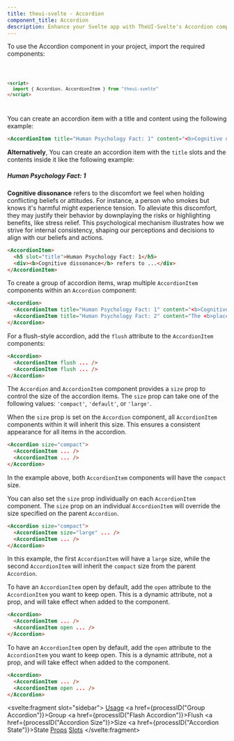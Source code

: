```yaml
---
title: theui-svelte - Accordion
component_title: Accordion
description: Enhance your Svelte app with TheUI-Svelte's Accordion component. Easily create collapsible sections to streamline your content presentation.
---
```


<script lang="ts">
  import type { PageData } from "./$types";
  import DocContainer from "$lib/ui/doc/Container.svelte";
  import Head from "$lib/ui/doc/Head.svelte";
  import Block from "$lib/ui/doc/Block.svelte";
  import Code from "$lib/ui/doc/Code.svelte";
  import DataTable from "$lib/ui/doc/DataTable.svelte";
  import Example from "$lib/ui/doc/Example.svelte";
  import { Accordion, AccordionItem } from "theui-svelte";
  import { processID } from "$lib";

  export let data: PageData;
</script>

<DocContainer>
  <Head title="Accordion" text="The Accordion component is used to show or hide information based on the collapse and expand state of its child elements. It has two variants with configurations provided in the Configuration section." />
  <Block title="Setup">
    <p class="not-prose mb-4">To use the Accordion component in your project, import the required components:</p>
<Code title="Import">

```html
<script>
  import { Accordion, AccordionItem } from "theui-svelte"
</script>
```
</Code>
  </Block>

  <Block title="Usage">
    <Example title="Basic Example">
      <p class="not-prose mb-2">You can create an accordion item with a title and content using the following example:</p>
      <svelte:fragment slot="example">
        <AccordionItem title="Human Psychology Fact: 1" content="<b>Cognitive dissonance</b> refers to the discomfort we feel when holding conflicting beliefs or attitudes. For instance, a person who smokes but knows it's harmful might experience tension. To alleviate this discomfort, they may justify their behavior by downplaying the risks or highlighting benefits, like stress relief. This psychological mechanism illustrates how we strive for internal consistency, shaping our perceptions and decisions to align with our beliefs and actions." />
      </svelte:fragment>
<div slot="code">

```html
<AccordionItem title="Human Psychology Fact: 1" content="<b>Cognitive dissonance</b> refers to.." />
```
</div>
    </Example>
    <Example title="Slot Example">
      <p class="not-prose mb-2"><b>Alternatively</b>, You can create an accordion item with the <code>title</code> slots and the contents inside it like the following example:</p>
      <svelte:fragment slot="example">
        <AccordionItem>
          <h5 slot="title">Human Psychology Fact: 1</h5>
          <div><b>Cognitive dissonance</b> refers to the discomfort we feel when holding conflicting beliefs or attitudes. For instance, a person who smokes but knows it's harmful might experience tension. To alleviate this discomfort, they may justify their behavior by downplaying the risks or highlighting benefits, like stress relief. This psychological mechanism illustrates how we strive for internal consistency, shaping our perceptions and decisions to align with our beliefs and actions.</div>
        </AccordionItem>
      </svelte:fragment>
<div slot="code">

```html
<AccordionItem>
  <h5 slot="title">Human Psychology Fact: 1</h5>
  <div><b>Cognitive dissonance</b> refers to ...</div>
</AccordionItem>
```
</div>
    </Example>
  </Block>

  <Block title="Group Accordion">
    <Example>
      <p class="not-prose mb-2">To create a group of accordion items, wrap multiple <code>AccordionItem</code> components within an <code>Accordion</code> component:</p>
      <svelte:fragment slot="example">
        <Accordion>
          <AccordionItem title="Accordion Header 1" content="<b>Cognitive dissonance</b> refers to the discomfort we feel when holding conflicting beliefs or attitudes. For instance, a person who smokes but knows it's harmful might experience tension. To alleviate this discomfort, they may justify their behavior by downplaying the risks or highlighting benefits, like stress relief. This psychological mechanism illustrates how we strive for internal consistency, shaping our perceptions and decisions to align with our beliefs and actions." />
          <AccordionItem title="Accordion Header 2" content="The <b>placebo effect</b> demonstrates how beliefs can influence physical health. Studies show that patients receiving a sugar pill, believing it's real medication, often experience actual improvements in their conditions." />
        </Accordion>
      </svelte:fragment>
<div slot="code">

```html
<Accordion>
  <AccordionItem title="Human Psychology Fact: 1" content="<b>Cognitive dissonance</b> refers to.." />
  <AccordionItem title="Human Psychology Fact: 2" content="The <b>placebo effect</b> demonstrates.." />
</Accordion>
```
</div>
    </Example>
  </Block>

  <Block title="Flash Accordion">
    <Example>
      <p class="not-prose mb-2">For a flush-style accordion, add the <code>flush</code> attribute to the <code>AccordionItem</code> components:</p>
      <svelte:fragment slot="example">
        <Accordion>
          <AccordionItem isFlush={true} title="Human Psychology Fact: 1" content="<b>Cognitive dissonance</b> refers to the discomfort we feel when holding conflicting beliefs or attitudes. For instance, a person who smokes but knows it's harmful might experience tension. To alleviate this discomfort, they may justify their behavior by downplaying the risks or highlighting benefits, like stress relief. This psychological mechanism illustrates how we strive for internal consistency, shaping our perceptions and decisions to align with our beliefs and actions." />
          <AccordionItem isFlush={true} title="Human Psychology Fact: 2" content="The <b>placebo effect</b> demonstrates how beliefs can influence physical health. Studies show that patients receiving a sugar pill, believing it's real medication, often experience actual improvements in their conditions." />
        </Accordion>
      </svelte:fragment>
<div slot="code">

```html
<Accordion>
  <AccordionItem flush ... />
  <AccordionItem flush ... />
</Accordion>
```
</div>
    </Example>
  </Block>

  <Block title="Accordion Size">
    <p class="not-prose mb-4">The <code>Accordion</code> and <code>AccordionItem</code> component provides a <code>size</code> prop to control the size of the accordion items. The <code>size</code> prop can take one of the following values: <code>'compact'</code>, <code>'default'</code>, or <code>'large'</code>.</p>
    <p class="not-prose mb-4">When the <code>size</code> prop is set on the <code>Accordion</code> component, all <code>AccordionItem</code> components within it will inherit this size. This ensures a consistent appearance for all items in the accordion.</p>
    <Example>
      <svelte:fragment slot="example">
        <Accordion size="compact">
          <AccordionItem title="Human Psychology Fact: 1" content="<b>Cognitive dissonance</b> refers to the discomfort we feel when holding conflicting beliefs or attitudes. For instance, a person who smokes but knows it's harmful might experience tension. To alleviate this discomfort, they may justify their behavior by downplaying the risks or highlighting benefits, like stress relief. This psychological mechanism illustrates how we strive for internal consistency, shaping our perceptions and decisions to align with our beliefs and actions." />
          <AccordionItem title="Human Psychology Fact: 2" content="The <b>placebo effect</b> demonstrates how beliefs can influence physical health. Studies show that patients receiving a sugar pill, believing it's real medication, often experience actual improvements in their conditions." />
        </Accordion>
      </svelte:fragment>
<div slot="code">

```html
<Accordion size="compact">
  <AccordionItem ... />
  <AccordionItem ... />
</Accordion>
```
</div>
    </Example>
    <p class="not-prose mb-4">In the example above, both <code>AccordionItem</code> components will have the <code>compact</code> size.</p>
    <p class="not-prose mb-4">You can also set the <code>size</code> prop individually on each <code>AccordionItem</code> component. The <code>size</code> prop on an individual <code>AccordionItem</code> will override the size specified on the parent <code>Accordion</code>.</p>
    <Example>
    <svelte:fragment slot="example">
      <Accordion size="compact">
        <AccordionItem size="large" title="Human Psychology Fact: 1" content="<b>Cognitive dissonance</b> refers to the discomfort we feel when holding conflicting beliefs or attitudes. For instance, a person who smokes but knows it's harmful might experience tension. To alleviate this discomfort, they may justify their behavior by downplaying the risks or highlighting benefits, like stress relief. This psychological mechanism illustrates how we strive for internal consistency, shaping our perceptions and decisions to align with our beliefs and actions." />
        <AccordionItem title="Human Psychology Fact: 2" content="The <b>placebo effect</b> demonstrates how beliefs can influence physical health. Studies show that patients receiving a sugar pill, believing it's real medication, often experience actual improvements in their conditions." />
      </Accordion>
    </svelte:fragment>
<div slot="code">

```html
<Accordion size="compact">
  <AccordionItem size="large" ... />
  <AccordionItem ... />
</Accordion>
```
</div>
    </Example>
    <p class="not-prose mb-4">In this example, the first <code>AccordionItem</code> will have a <code>large</code> size, while the second <code>AccordionItem</code> will inherit the <code>compact</code> size from the parent <code>Accordion</code>.</p>
  </Block>

  <Block title="Accordion State">
    <p class="not-prose mb-4">To have an <code>AccordionItem</code> open by default, add the <code>open</code> attribute to the <code>AccordionItem</code> you want to keep open. This is a dynamic attribute, not a prop, and will take effect when added to the component.</p>
    <Example>
      <svelte:fragment slot="example">
        <Accordion>
          <AccordionItem title="Human Psychology Fact: 1" content="<b>Cognitive dissonance</b> refers to the discomfort we feel when holding conflicting beliefs or attitudes. For instance, a person who smokes but knows it's harmful might experience tension. To alleviate this discomfort, they may justify their behavior by downplaying the risks or highlighting benefits, like stress relief. This psychological mechanism illustrates how we strive for internal consistency, shaping our perceptions and decisions to align with our beliefs and actions." />
          <AccordionItem isOpen={true} title="Human Psychology Fact: 2" content="The <b>placebo effect</b> demonstrates how beliefs can influence physical health. Studies show that patients receiving a sugar pill, believing it's real medication, often experience actual improvements in their conditions." />
        </Accordion>
      </svelte:fragment>
<div slot="code">

```html
<Accordion>
  <AccordionItem ... />
  <AccordionItem open ... />
</Accordion>
```
</div>
    </Example>
  </Block>

  <Block title="Custom Accordion Style">
    <p class="not-prose mb-4">To have an <code>AccordionItem</code> open by default, add the <code>open</code> attribute to the <code>AccordionItem</code> you want to keep open. This is a dynamic attribute, not a prop, and will take effect when added to the component.</p>
    <Example>
      <svelte:fragment slot="example">
        <Accordion>
          <AccordionItem title="Human Psychology Fact: 1" content="<b>Cognitive dissonance</b> refers to the discomfort we feel when holding conflicting beliefs or attitudes. For instance, a person who smokes but knows it's harmful might experience tension. To alleviate this discomfort, they may justify their behavior by downplaying the risks or highlighting benefits, like stress relief. This psychological mechanism illustrates how we strive for internal consistency, shaping our perceptions and decisions to align with our beliefs and actions." />
          <AccordionItem isOpen={true} title="Human Psychology Fact: 2" content="The <b>placebo effect</b> demonstrates how beliefs can influence physical health. Studies show that patients receiving a sugar pill, believing it's real medication, often experience actual improvements in their conditions." />
        </Accordion>
      </svelte:fragment>
<div slot="code">

```html
<Accordion>
  <AccordionItem ... />
  <AccordionItem open ... />
</Accordion>
```
</div>
    </Example>
  </Block>

  <Block title="Props">
    <DataTable data={data.component.groupProps} title="Accordion Props" mb=8 />
    <DataTable data={data.component.dynamicGroupProps} type="slots" title="Accordion Dynamic Props" hideText={true} mb=8 />
    <DataTable data={data.component.props} title="AccordionItem Props" mb=8 hideText={true} />
    <DataTable data={data.component.dynamicProps} type="slots" title="AccordionItem Dynamic Props" hideText={true} />
  </Block>
  <Block title="Slots">
    <DataTable data={data.component.slots} type="slots"/>
  </Block>

  <svelte:fragment slot="sidebar">
    <a href="#usage">Usage</a>
    <a href={processID("Group Accordion")}>Group</a>
    <a href={processID("Flash Accordion")}>Flush</a>
    <a href={processID("Accordion Size")}>Size</a>
    <a href={processID("Accordion State")}>State</a>
    <a href="#props">Props</a>
    <a href="#slots">Slots</a>
  </svelte:fragment>
</DocContainer>
